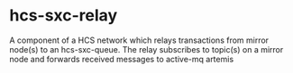 # hcs-sxc-relay

A component of a HCS network which relays transactions from mirror node(s) to an hcs-sxc-queue. The relay subscribes to topic(s) on a mirror node and forwards received messages to active-mq artemis

